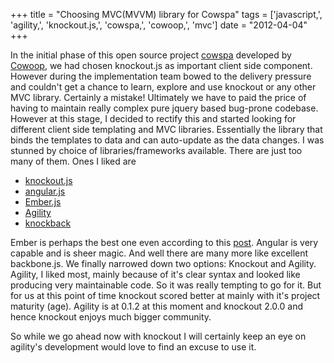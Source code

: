 +++
title = "Choosing MVC(MVVM) library for Cowspa"
tags = ['javascript,', 'agility,', 'knockout.js,', 'cowspa,', 'cowoop,', 'mvc']
date = "2012-04-04"
+++

In the initial phase of this open source project
[cowspa](https://github.com/Cowoop/cowspa3) developed by
[Cowoop](http://cowoop.net/), we had chosen knockout.js as important
client side component. However during the implementation team bowed to
the delivery pressure and couldn\'t get a chance to learn, explore and
use knockout or any other MVC library. Certainly a mistake! Ultimately
we have to paid the price of having to maintain really complex pure
jquery based bug-prone codebase. However at this stage, I decided to
rectify this and started looking for different client side templating
and MVC libraries. Essentially the library that binds the templates to
data and can auto-update as the data changes. I was stunned by choice of
libraries/frameworks available. There are just too many of them. Ones I
liked are

-   [knockout.js](http://knockoutjs.com/)
-   [angular.js](http://angularjs.org/)
-   [Ember.js](http://emberjs.com/)
-   [Agility](http://agilityjs.com/)
-   [knockback](http://kmalakoff.github.com/knockback/)

Ember is perhaps the best one even according to this
[post](http://codebrief.com/2012/01/the-top-10-javascript-mvc-frameworks-reviewed/).
Angular is very capable and is sheer magic. And well there are many more
like excellent backbone.js. We finally narrowed down two options:
Knockout and Agility. Agility, I liked most, mainly because of it\'s
clear syntax and looked like producing very maintainable code. So it was
really tempting to go for it. But for us at this point of time knockout
scored better at mainly with it\'s project maturity (age). Agility is at
0.1.2 at this moment and knockout 2.0.0 and hence knockout enjoys much
bigger community.

So while we go ahead now with knockout I will certainly keep an eye on
agility\'s development would love to find an excuse to use it.
